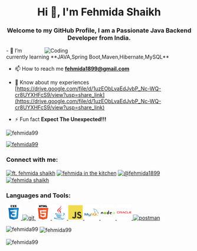 

<h1 align="center">Hi 👋, I'm Fehmida Shaikh</h1>
<h3 align="center">Welcome to my GitHub Profile, I am a Passionate Java Backend Developer from India.</h3>







<img align="right" alt="Coding" width="400" src="https://i.gifer.com/origin/bc/bca56ffe4a6e2910237482982aa856fe.gif">
- 🌱 I’m currently learning **JAVA,Spring Boot,Maven,Hibernate,MySQL**

- 📫 How to reach me **fehmida1899@gmail.com**

- 📄 Know about my experiences [https://drive.google.com/file/d/1uzEObLvaEdJvbP_Nc-WQ-cr8UYXHFcS9/view?usp=share_link](https://drive.google.com/file/d/1uzEObLvaEdJvbP_Nc-WQ-cr8UYXHFcS9/view?usp=share_link)

- ⚡ Fun fact **Expect The Unexpected!!!**


<p align="left"> <img src="https://komarev.com/ghpvc/?username=fehmida99&label=Profile%20views&color=0e75b6&style=flat" alt="fehmida99" /> </p>

<p align="left"> <a href="https://github.com/ryo-ma/github-profile-trophy"><img src="https://github-profile-trophy.vercel.app/?username=fehmida99" alt="fehmida99" /></a> </p>




<h3 align="left">Connect with me:</h3>
<p align="left">
<a href="https://linkedin.com/in/ft. fehmida shaikh" target="blank"><img align="center" src="https://raw.githubusercontent.com/rahuldkjain/github-profile-readme-generator/master/src/images/icons/Social/linked-in-alt.svg" alt="ft. fehmida shaikh" height="30" width="40" /></a>
<a href="https://www.youtube.com/c/fehmida in the kitchen" target="blank"><img align="center" src="https://raw.githubusercontent.com/rahuldkjain/github-profile-readme-generator/master/src/images/icons/Social/youtube.svg" alt="fehmida in the kitchen" height="30" width="40" /></a>
<a href="https://www.hackerrank.com/@fehmida1899" target="blank"><img align="center" src="https://raw.githubusercontent.com/rahuldkjain/github-profile-readme-generator/master/src/images/icons/Social/hackerrank.svg" alt="@fehmida1899" height="30" width="40" /></a>
<a href="https://www.leetcode.com/fehmida shaikh" target="blank"><img align="center" src="https://raw.githubusercontent.com/rahuldkjain/github-profile-readme-generator/master/src/images/icons/Social/leet-code.svg" alt="fehmida shaikh" height="30" width="40" /></a>
</p>

<h3 align="left">Languages and Tools:</h3>
<p align="left"> <a href="https://www.w3schools.com/css/" target="_blank" rel="noreferrer"> <img src="https://raw.githubusercontent.com/devicons/devicon/master/icons/css3/css3-original-wordmark.svg" alt="css3" width="40" height="40"/> </a> <a href="https://git-scm.com/" target="_blank" rel="noreferrer"> <img src="https://www.vectorlogo.zone/logos/git-scm/git-scm-icon.svg" alt="git" width="40" height="40"/> </a> <a href="https://www.w3.org/html/" target="_blank" rel="noreferrer"> <img src="https://raw.githubusercontent.com/devicons/devicon/master/icons/html5/html5-original-wordmark.svg" alt="html5" width="40" height="40"/> </a> <a href="https://www.java.com" target="_blank" rel="noreferrer"> <img src="https://raw.githubusercontent.com/devicons/devicon/master/icons/java/java-original.svg" alt="java" width="40" height="40"/> </a> <a href="https://developer.mozilla.org/en-US/docs/Web/JavaScript" target="_blank" rel="noreferrer"> <img src="https://raw.githubusercontent.com/devicons/devicon/master/icons/javascript/javascript-original.svg" alt="javascript" width="40" height="40"/> </a> <a href="https://www.mysql.com/" target="_blank" rel="noreferrer"> <img src="https://raw.githubusercontent.com/devicons/devicon/master/icons/mysql/mysql-original-wordmark.svg" alt="mysql" width="40" height="40"/> </a> <a href="https://nodejs.org" target="_blank" rel="noreferrer"> <img src="https://raw.githubusercontent.com/devicons/devicon/master/icons/nodejs/nodejs-original-wordmark.svg" alt="nodejs" width="40" height="40"/> </a> <a href="https://www.oracle.com/" target="_blank" rel="noreferrer"> <img src="https://raw.githubusercontent.com/devicons/devicon/master/icons/oracle/oracle-original.svg" alt="oracle" width="40" height="40"/> </a> <a href="https://postman.com" target="_blank" rel="noreferrer"> <img src="https://www.vectorlogo.zone/logos/getpostman/getpostman-icon.svg" alt="postman" width="40" height="40"/> </a> </p>

<p><img align="left" src="https://github-readme-stats.vercel.app/api/top-langs?username=fehmida99&show_icons=true&locale=en&layout=compact" alt="fehmida99" /></p>

<p>&nbsp;<img align="center" src="https://github-readme-stats.vercel.app/api?username=fehmida99&show_icons=true&locale=en" alt="fehmida99" /></p>

<p><img align="center" src="https://github-readme-streak-stats.herokuapp.com/?user=fehmida99&" alt="fehmida99" /></p>
